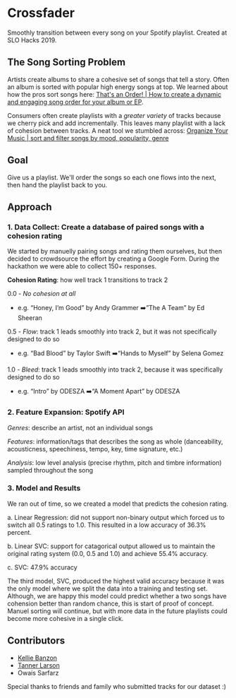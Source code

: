 # Crossfader
Smoothly transition between every song on your Spotify playlist. Created at SLO Hacks 2019. 

## The Song Sorting Problem
Artists create albums to share a cohesive set of songs that tell a story. Often an album is sorted with popular high energy songs at top. We learned about how the pros sort songs here: [That's an Order! | 
How to create a dynamic and engaging song order for your album or EP](https://en.audiofanzine.com/getting-started/editorial/articles/that-s-an-order.html). 

Consumers often create playlists with a _greater variety_ of tracks because we cherry pick and add incrementally. This leaves many playlist with a lack of cohesion between tracks. A neat tool we stumbled across: [Organize Your Music | sort and filter songs by mood, popularity, genre](http://organizeyourmusic.playlistmachinery.com)

## Goal 
Give us a playlist. We'll order the songs so each one flows into the next, then hand the playlist back to you.

## Approach 
### 1. Data Collect: Create a database of paired songs with a cohesion rating

We started by manuelly pairing songs and rating them ourselves, but then decided to crowdsource the effort by creating a Google Form. During the hackathon we were able to collect 150+ responses.

**Cohesion Rating**: how well track 1 transitions to track 2

0.0 - _No cohesion at all_

* e.g. “Honey, I’m Good” by Andy Grammer ➡️”The A Team” by Ed Sheeran
  
0.5 - _Flow_: track 1 leads smoothly into track 2, but it was not specifically designed to do so

* e.g. “Bad Blood” by Taylor Swift  ➡️“Hands to Myself” by Selena Gomez

1.0 - _Bleed_: track 1 leads smoothly into track 2, because it was specifically designed to do so

* e.g.  “Intro” by ODESZA ➡️“A Moment Apart” by ODESZA 

### 2. Feature Expansion: Spotify API
_Genres_: describe an artist, not an individual songs

_Features_: information/tags that describes the song as whole  (danceability, acousticness, speechiness, tempo, key, time signature, etc.)

_Analysis_: low level analysis (precise rhythm, pitch and timbre information) sampled throughout the song

### 3. Model and Results
We ran out of time, so we created a model that predicts the cohesion rating. 

a. Linear Regression: did not support non-binary output which forced us to switch all 0.5 ratings to 1.0. This resulted in a low accuracy of 36.3% percent.

b. Linear SVC: support for catagorical output allowed us to maintain the original rating system (0.0, 0.5 and 1.0) and achieve 55.4% accuracy. 

c. SVC: 47.9% accuracy 

The third model, SVC, produced the highest valid accuracy because it was the only model where we split the data into a training and testing set. Although, we are happy this model could predict whether a two songs have cohension better than random chance, this is start of proof of concept. Manuel sorting will continue, but with more data in the future playlists could become more cohesive in a single click.


## Contributors
- [Kellie Banzon](http://github.com/kelliebanzon/)
- [Tanner Larson](https://github.com/tlarson07/)
- Owais Sarfarz

Special thanks to friends and family who submitted tracks for our dataset :) 
